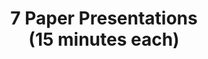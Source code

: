 ---
type: lecture
start_time: "10:30"
end_time: "12:15"
title: "7 Paper Presentations <br/> (15 minutes each)"
description: "1. <br/> 2. <br/> 3. <br/> 4. <br/> 5. <br/> 6. <br/> 7. <br/>" 
---